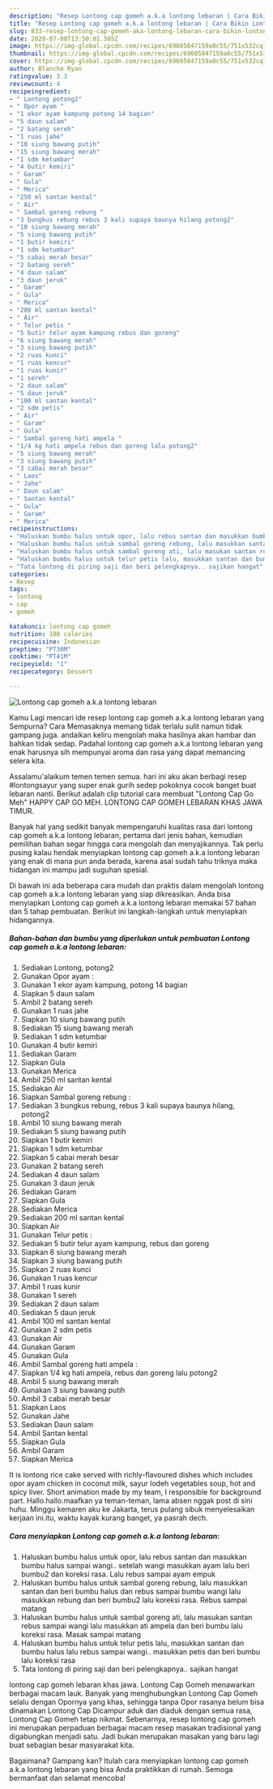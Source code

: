 ```yaml
---
description: "Resep Lontong cap gomeh a.k.a lontong lebaran | Cara Bikin Lontong cap gomeh a.k.a lontong lebaran Yang Enak Dan Mudah"
title: "Resep Lontong cap gomeh a.k.a lontong lebaran | Cara Bikin Lontong cap gomeh a.k.a lontong lebaran Yang Enak Dan Mudah"
slug: 833-resep-lontong-cap-gomeh-aka-lontong-lebaran-cara-bikin-lontong-cap-gomeh-aka-lontong-lebaran-yang-enak-dan-mudah
date: 2020-07-08T13:50:01.505Z
image: https://img-global.cpcdn.com/recipes/69605847159a0c55/751x532cq70/lontong-cap-gomeh-aka-lontong-lebaran-foto-resep-utama.jpg
thumbnail: https://img-global.cpcdn.com/recipes/69605847159a0c55/751x532cq70/lontong-cap-gomeh-aka-lontong-lebaran-foto-resep-utama.jpg
cover: https://img-global.cpcdn.com/recipes/69605847159a0c55/751x532cq70/lontong-cap-gomeh-aka-lontong-lebaran-foto-resep-utama.jpg
author: Blanche Ryan
ratingvalue: 3.3
reviewcount: 4
recipeingredient:
- " Lontong potong2"
- " Opor ayam "
- "1 ekor ayam kampung potong 14 bagian"
- "5 daun salam"
- "2 batang sereh"
- "1 ruas jahe"
- "10 siung bawang putih"
- "15 siung bawang merah"
- "1 sdm ketumbar"
- "4 butir kemiri"
- " Garam"
- " Gula"
- " Merica"
- "250 ml santan kental"
- " Air"
- " Sambal goreng rebung "
- "3 bungkus rebung rebus 3 kali supaya baunya hilang potong2"
- "10 siung bawang merah"
- "5 siung bawang putih"
- "1 butir kemiri"
- "1 sdm ketumbar"
- "5 cabai merah besar"
- "2 batang sereh"
- "4 daun salam"
- "3 daun jeruk"
- " Garam"
- " Gula"
- " Merica"
- "200 ml santan kental"
- " Air"
- " Telur petis "
- "5 butir telur ayam kampung rebus dan goreng"
- "6 siung bawang merah"
- "3 siung bawang putih"
- "2 ruas kunci"
- "1 ruas kencur"
- "1 ruas kunir"
- "1 sereh"
- "2 daun salam"
- "5 daun jeruk"
- "100 ml santan kental"
- "2 sdm petis"
- " Air"
- " Garam"
- " Gula"
- " Sambal goreng hati ampela "
- "1/4 kg hati ampela rebus dan goreng lalu potong2"
- "5 siung bawang merah"
- "3 siung bawang putih"
- "3 cabai merah besar"
- " Laos"
- " Jahe"
- " Daun salam"
- " Santan kental"
- " Gula"
- " Garam"
- " Merica"
recipeinstructions:
- "Haluskan bumbu halus untuk opor, lalu rebus santan dan masukkan bumbu halus sampai wangi.. setelah wangi masukkan ayam lalu beri bumbu2 dan koreksi rasa. Lalu rebus sampai ayam empuk"
- "Haluskan bumbu halus untuk sambal goreng rebung, lalu masukkan santan dan beri bumbu halus dan rebus sampai bumbu wangi lalu masukkan rebung dan beri bumbu2 lalu koreksi rasa. Rebus sampai matang"
- "Haluskan bumbu halus untuk sambal goreng ati, lalu masukan santan rebus sampai wangi lalu masukkan ati ampela dan beri bumbu lalu koreksi rasa. Masak sampai matang"
- "Haluskan bumbu halus untuk telur petis lalu, masukkan santan dan bumbu halus lalu rebus sampai wangi.. masukkan petis dan beri bumbu lalu koreksi rasa"
- "Tata lontong di piring saji dan beri pelengkapnya.. sajikan hangat"
categories:
- Resep
tags:
- lontong
- cap
- gomeh

katakunci: lontong cap gomeh 
nutrition: 108 calories
recipecuisine: Indonesian
preptime: "PT30M"
cooktime: "PT41M"
recipeyield: "1"
recipecategory: Dessert

---
```



![Lontong cap gomeh a.k.a lontong lebaran](https://img-global.cpcdn.com/recipes/69605847159a0c55/751x532cq70/lontong-cap-gomeh-aka-lontong-lebaran-foto-resep-utama.jpg)

Kamu Lagi mencari ide resep lontong cap gomeh a.k.a lontong lebaran yang Sempurna? Cara Memasaknya memang tidak terlalu sulit namun tidak gampang juga. andaikan keliru mengolah maka hasilnya akan hambar dan bahkan tidak sedap. Padahal lontong cap gomeh a.k.a lontong lebaran yang enak harusnya sih mempunyai aroma dan rasa yang dapat memancing selera kita.

Assalamu&#39;alaikum temen temen semua. hari ini aku akan berbagi resep #lontongsayur yang super enak gurih sedep pokoknya cocok banget buat lebaran nanti. Berikut adalah clip tutorial cara membuat &#34;Lontong Cap Go Meh&#34; HAPPY CAP GO MEH. LONTONG CAP GOMEH LEBARAN KHAS JAWA TIMUR.

Banyak hal yang sedikit banyak mempengaruhi kualitas rasa dari lontong cap gomeh a.k.a lontong lebaran, pertama dari jenis bahan, kemudian pemilihan bahan segar hingga cara mengolah dan menyajikannya. Tak perlu pusing kalau hendak menyiapkan lontong cap gomeh a.k.a lontong lebaran yang enak di mana pun anda berada, karena asal sudah tahu triknya maka hidangan ini mampu jadi suguhan spesial.


Di bawah ini ada beberapa cara mudah dan praktis dalam mengolah lontong cap gomeh a.k.a lontong lebaran yang siap dikreasikan. Anda bisa menyiapkan Lontong cap gomeh a.k.a lontong lebaran memakai 57 bahan dan 5 tahap pembuatan. Berikut ini langkah-langkah untuk menyiapkan hidangannya.

<!--inarticleads1-->

##### Bahan-bahan dan bumbu yang diperlukan untuk pembuatan Lontong cap gomeh a.k.a lontong lebaran:

1. Sediakan  Lontong, potong2
1. Gunakan  Opor ayam :
1. Gunakan 1 ekor ayam kampung, potong 14 bagian
1. Siapkan 5 daun salam
1. Ambil 2 batang sereh
1. Gunakan 1 ruas jahe
1. Siapkan 10 siung bawang putih
1. Sediakan 15 siung bawang merah
1. Sediakan 1 sdm ketumbar
1. Gunakan 4 butir kemiri
1. Sediakan  Garam
1. Siapkan  Gula
1. Gunakan  Merica
1. Ambil 250 ml santan kental
1. Sediakan  Air
1. Siapkan  Sambal goreng rebung :
1. Sediakan 3 bungkus rebung, rebus 3 kali supaya baunya hilang, potong2
1. Ambil 10 siung bawang merah
1. Sediakan 5 siung bawang putih
1. Siapkan 1 butir kemiri
1. Siapkan 1 sdm ketumbar
1. Siapkan 5 cabai merah besar
1. Gunakan 2 batang sereh
1. Sediakan 4 daun salam
1. Gunakan 3 daun jeruk
1. Sediakan  Garam
1. Siapkan  Gula
1. Sediakan  Merica
1. Sediakan 200 ml santan kental
1. Siapkan  Air
1. Gunakan  Telur petis :
1. Sediakan 5 butir telur ayam kampung, rebus dan goreng
1. Siapkan 6 siung bawang merah
1. Siapkan 3 siung bawang putih
1. Siapkan 2 ruas kunci
1. Gunakan 1 ruas kencur
1. Ambil 1 ruas kunir
1. Gunakan 1 sereh
1. Sediakan 2 daun salam
1. Sediakan 5 daun jeruk
1. Ambil 100 ml santan kental
1. Gunakan 2 sdm petis
1. Gunakan  Air
1. Gunakan  Garam
1. Gunakan  Gula
1. Ambil  Sambal goreng hati ampela :
1. Siapkan 1/4 kg hati ampela, rebus dan goreng lalu potong2
1. Ambil 5 siung bawang merah
1. Gunakan 3 siung bawang putih
1. Ambil 3 cabai merah besar
1. Siapkan  Laos
1. Gunakan  Jahe
1. Sediakan  Daun salam
1. Ambil  Santan kental
1. Siapkan  Gula
1. Ambil  Garam
1. Siapkan  Merica


It is lontong rice cake served with richly-flavoured dishes which includes opor ayam chicken in coconut milk, sayur lodeh vegetables soup, hot and spicy liver. Short animation made by my team, I responsible for background part. Hallo.hallo.maafkan ya teman-teman, lama absen nggak post di sini huhu. Minggu kemaren aku ke Jakarta, terus pulang sibuk menyelesaikan kerjaan ini.itu, waktu kayak kurang banget, ya pasrah dech. 

<!--inarticleads2-->

##### Cara menyiapkan Lontong cap gomeh a.k.a lontong lebaran:

1. Haluskan bumbu halus untuk opor, lalu rebus santan dan masukkan bumbu halus sampai wangi.. setelah wangi masukkan ayam lalu beri bumbu2 dan koreksi rasa. Lalu rebus sampai ayam empuk
1. Haluskan bumbu halus untuk sambal goreng rebung, lalu masukkan santan dan beri bumbu halus dan rebus sampai bumbu wangi lalu masukkan rebung dan beri bumbu2 lalu koreksi rasa. Rebus sampai matang
1. Haluskan bumbu halus untuk sambal goreng ati, lalu masukan santan rebus sampai wangi lalu masukkan ati ampela dan beri bumbu lalu koreksi rasa. Masak sampai matang
1. Haluskan bumbu halus untuk telur petis lalu, masukkan santan dan bumbu halus lalu rebus sampai wangi.. masukkan petis dan beri bumbu lalu koreksi rasa
1. Tata lontong di piring saji dan beri pelengkapnya.. sajikan hangat


lontong cap gomeh lebaran khas jawa. Lontong Cap Gomeh menawarkan berbagai macam lauk. Banyak yang menghubungkan Lontong Cap Gomeh selalu dengan Opornya yang khas, sehingga tanpa Opor rasanya belum bisa dinamakan Lontong Cap Dicampur aduk dan diaduk dengan semua rasa, Lontong Cap Gomeh tetap nikmat. Sebenarnya, resep lontong cap gomeh ini merupakan perpaduan berbagai macam resep masakan tradisional yang digabungkan menjadi satu. Jadi bukan merupakan masakan yang baru lagi buat sebagian besar masyarakat kita. 

Bagaimana? Gampang kan? Itulah cara menyiapkan lontong cap gomeh a.k.a lontong lebaran yang bisa Anda praktikkan di rumah. Semoga bermanfaat dan selamat mencoba!
